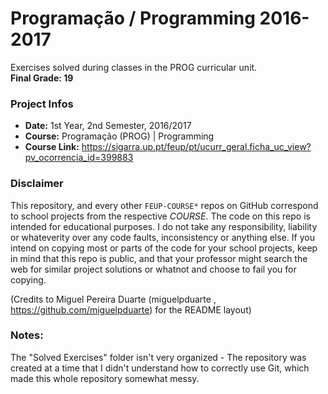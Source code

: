 # Programação / Programming 2016-2017
Exercises solved during classes in the PROG curricular unit.
<br/><b>Final Grade: 19</b>

### Project Infos
* **Date:** 1st Year, 2nd Semester, 2016/2017
* **Course:** Programação (PROG) | Programming
* **Course Link:** https://sigarra.up.pt/feup/pt/ucurr_geral.ficha_uc_view?pv_ocorrencia_id=399883


### Disclaimer
This repository, and every other `FEUP-COURSE*` repos on GitHub correspond to school projects from the respective *COURSE*. The code on this repo is intended for educational purposes. I do not take any responsibility, liability or whateverity over any code faults, inconsistency or anything else. If you intend on copying most or parts of the code for your school projects, keep in mind that this repo is public, and that your professor might search the web for similar project solutions or whatnot and choose to fail you for copying.

(Credits to Miguel Pereira Duarte (miguelpduarte , https://github.com/miguelpduarte) for the README layout)

### Notes:
The "Solved Exercises" folder isn't very organized - The repository was created at a time that I didn't understand how to correctly use Git, which made this whole repository somewhat messy.
